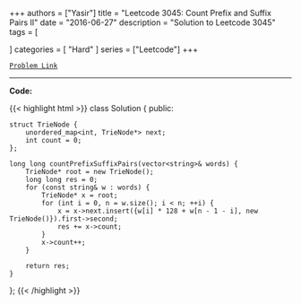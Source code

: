
+++
authors = ["Yasir"]
title = "Leetcode 3045: Count Prefix and Suffix Pairs II"
date = "2016-06-27"
description = "Solution to Leetcode 3045"
tags = [
    
]
categories = [
    "Hard"
]
series = ["Leetcode"]
+++



[`Problem Link`](https://leetcode.com/problems/count-prefix-and-suffix-pairs-ii/description/)

---

**Code:**

{{< highlight html >}}
class Solution {
public:

    struct TrieNode {
        unordered_map<int, TrieNode*> next;
        int count = 0;
    };

    long long countPrefixSuffixPairs(vector<string>& words) {
        TrieNode* root = new TrieNode();
        long long res = 0;
        for (const string& w : words) {
            TrieNode* x = root;
            for (int i = 0, n = w.size(); i < n; ++i) {
                x = x->next.insert({w[i] * 128 + w[n - 1 - i], new TrieNode()}).first->second;
                res += x->count;
            }
            x->count++;
        }

        return res;
    }

};
{{< /highlight >}}

